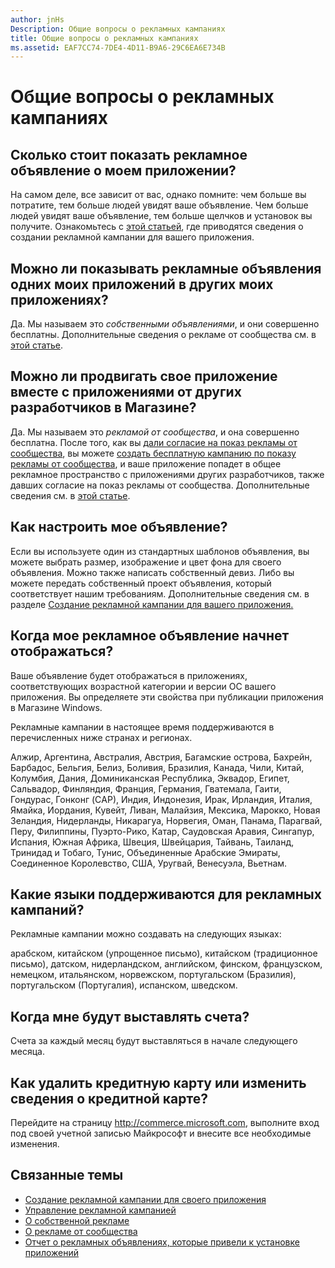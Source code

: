 ```yaml
---
author: jnHs
Description: Общие вопросы о рекламных кампаниях
title: Общие вопросы о рекламных кампаниях
ms.assetid: EAF7CC74-7DE4-4D11-B9A6-29C6EA6E734B
---
```


# Общие вопросы о рекламных кампаниях

## Сколько стоит показать рекламное объявление о моем приложении?

На самом деле, все зависит от вас, однако помните: чем больше вы потратите, тем больше людей увидят ваше объявление. Чем больше людей увидят ваше объявление, тем больше щелчков и установок вы получите. Ознакомьтесь с [этой статьей](create-an-ad-campaign-for-your-app.md), где приводятся сведения о создании рекламной кампании для вашего приложения.

## Можно ли показывать рекламные объявления одних моих приложений в других моих приложениях?

Да. Мы называем это *собственными объявлениями*, и они совершенно бесплатны. Дополнительные сведения о рекламе от сообщества см. в [этой статье](about-house-ads.md).

## Можно ли продвигать свое приложение вместе с приложениями от других разработчиков в Магазине?

Да. Мы называем это *рекламой от сообщества*, и она совершенно бесплатна. После того, как вы [дали согласие на показ рекламы от сообщества](about-community-ads.md#how-to-opt-in-to-community-ads), вы можете [создать бесплатную кампанию по показу рекламы от сообщества](create-an-ad-campaign-for-your-app.md), и ваше приложение попадет в общее рекламное пространство с приложениями других разработчиков, также давших согласие на показ рекламы от сообщества. Дополнительные сведения см. в [этой статье](about-community-ads.md).

## Как настроить мое объявление?

Если вы используете один из стандартных шаблонов объявления, вы можете выбрать размер, изображение и цвет фона для своего объявления. Можно также написать собственный девиз. Либо вы можете передать собственный проект объявления, который соответствует нашим требованиям. Дополнительные сведения см. в разделе [Создание рекламной кампании для вашего приложения.](create-an-ad-campaign-for-your-app.md)

## Когда мое рекламное объявление начнет отображаться?

Ваше объявление будет отображаться в приложениях, соответствующих возрастной категории и версии ОС вашего приложения. Вы определяете эти свойства при публикации приложения в Магазине Windows.

Рекламные кампании в настоящее время поддерживаются в перечисленных ниже странах и регионах.

Алжир, Аргентина, Австралия, Австрия, Багамские острова, Бахрейн, Барбадос, Бельгия, Белиз, Боливия, Бразилия, Канада, Чили, Китай, Колумбия, Дания, Доминиканская Республика, Эквадор, Египет, Сальвадор, Финляндия, Франция, Германия, Гватемала, Гаити, Гондурас, Гонконг (CАР), Индия, Индонезия, Ирак, Ирландия, Италия, Ямайка, Иордания, Кувейт, Ливан, Малайзия, Мексика, Марокко, Новая Зеландия, Нидерланды, Никарагуа, Норвегия, Оман, Панама, Парагвай, Перу, Филиппины, Пуэрто-Рико, Катар, Саудовская Аравия, Сингапур, Испания, Южная Африка, Швеция, Швейцария, Тайвань, Таиланд, Тринидад и Тобаго, Тунис, Объединенные Арабские Эмираты, Соединенное Королевство, США, Уругвай, Венесуэла, Вьетнам.

## Какие языки поддерживаются для рекламных кампаний?

Рекламные кампании можно создавать на следующих языках:

арабском, китайском (упрощенное письмо), китайском (традиционное письмо), датском, нидерландском, английском, финском, французском, немецком, итальянском, норвежском, португальском (Бразилия), португальском (Португалия), испанском, шведском.

## Когда мне будут выставлять счета?

Счета за каждый месяц будут выставляться в начале следующего месяца.

## Как удалить кредитную карту или изменить сведения о кредитной карте?

Перейдите на страницу <http://commerce.microsoft.com>, выполните вход под своей учетной записью Майкрософт и внесите все необходимые изменения.

## Связанные темы

* [Создание рекламной кампании для своего приложения](create-an-ad-campaign-for-your-app.md)
* [Управление рекламной кампанией](managing-your-ad-campaign.md)
* [О собственной рекламе](about-house-ads.md)
* [О рекламе от сообщества](about-community-ads.md)
* [Отчет о рекламных объявлениях, которые привели к установке приложений](app-install-ads-reports.md)


<!--HONumber=May16_HO2-->


